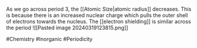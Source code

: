 As we go across period 3, the [[Atomic Size|atomic radius]] decreases.  This is because there is an increased nuclear charge which pulls the outer shell of electrons towards the nucleus. The [[electron shielding]] is similar across the period
![[Pasted image 20240319123815.png]]

#Chemistry #Inorganic #Periodicity 